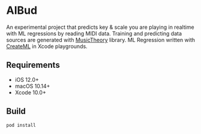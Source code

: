 AIBud
===

An experimental project that predicts key & scale you are playing in realtime with ML regressions by reading MIDI data. Training and predicting data sources are generated with [MusicTheory](https://github.com/cemolcay/MusicTheory) library. ML Regression written with [CreateML](https://developer.apple.com/documentation/create_ml) in Xcode playgrounds.

Requirements
---
* iOS 12.0+
* macOS 10.14+
* Xcode 10.0+

Build
---
```
pod install
```
